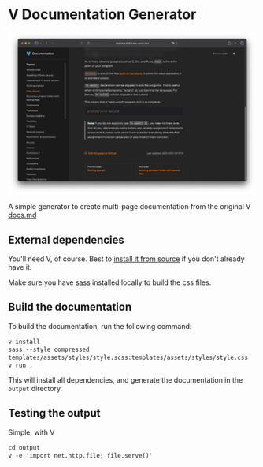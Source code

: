 # V Documentation Generator

![](./docs/images/screenshot.png)

A simple generator to create multi-page documentation from the
original V [docs.md](https://github.com/vlang/v/blob/master/doc/docs.md)

## External dependencies

You'll need V, of course.  Best to
[install it from source](https://github.com/vlang/v?tab=readme-ov-file#installing-v-from-source)
if you don't already have it.

Make sure you have [sass](https://sass-lang.com/install/) installed
locally to build the css files.

## Build the documentation

To build the documentation, run the following command:

```shell
v install
sass --style compressed templates/assets/styles/style.scss:templates/assets/styles/style.css
v run .
```

This will install all dependencies, and generate the documentation in the `output` directory.

## Testing the output

Simple, with V
```shell
cd output
v -e 'import net.http.file; file.serve()'
```
